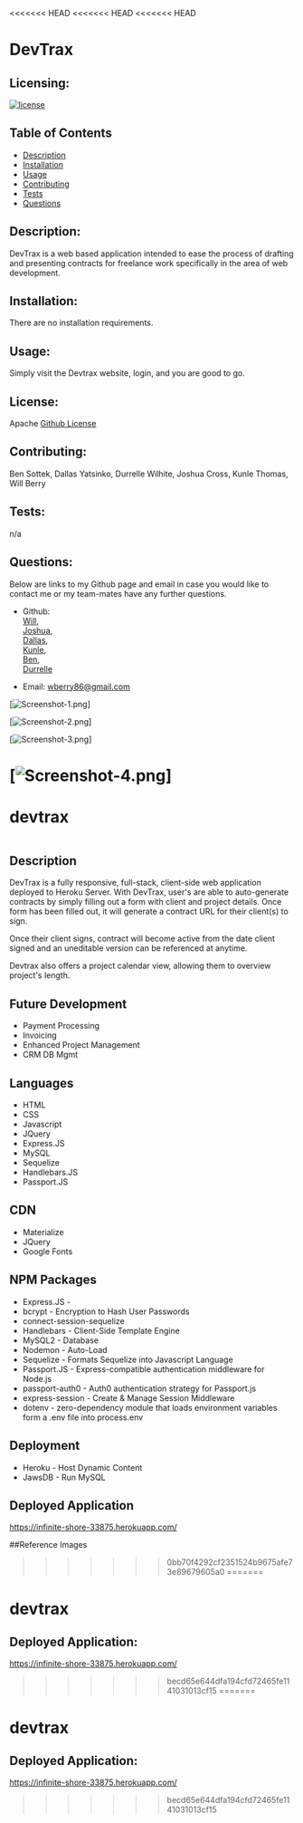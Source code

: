 <<<<<<< HEAD
<<<<<<< HEAD
<<<<<<< HEAD
# DevTrax


  ## Licensing:
  [![license](https://img.shields.io/badge/license-Apache-blue)](https://shields.io)
  ## Table of Contents 
  - [Description](#description)
  - [Installation](#installation)
  - [Usage](#usage)
  - [Contributing](#contributing)
  - [Tests](#tests)
  - [Questions](#questions)
  ## Description:
  DevTrax is a web based application intended to ease the process of drafting and presenting contracts for freelance work specifically in the area of web development.  
  
  ## Installation:
  There are no installation requirements.
  ## Usage:
  Simply visit the Devtrax website, login, and you are good to go.
  ## License:
  Apache
  [Github License](Apache)
  ## Contributing:
  Ben Sottek, Dallas Yatsinko, Durrelle Wilhite, Joshua Cross, Kunle Thomas, Will Berry
  ## Tests:
  n/a
  ## Questions:
  Below are links to my Github page and email in case you would like to contact me or my team-mates have any further questions.

  - Github: <br>[Will](https://github.com/wberry86),<br>
            [Joshua](https://github.com/joshuacross),<br>
            [Dallas](https://github.com/okni-c),<br>
            [Kunle](https://github.com/akt47),<br>
            [Ben](https://github.com/bsottek),<br>
            [Durrelle](https://github.com/Wilhite27)
            
  - Email: wberry86@gmail.com


[![Screenshot-1.png](https://github.com/joshacross/devtrax/blob/feature/readme/assets/devtrax1.PNG)]

[![Screenshot-2.png](https://github.com/joshacross/devtrax/blob/feature/readme/assets/devtrax2.PNG)]

[![Screenshot-3.png](https://github.com/joshacross/devtrax/blob/feature/readme/assets/devtrax3.PNG)]

[![Screenshot-4.png](https://github.com/joshacross/devtrax/blob/feature/readme/assets/devtrax4.PNG)]
=======
# devtrax
<img>

## Description
DevTrax is a fully responsive, full-stack, client-side web application deployed to Heroku Server. With DevTrax, user's are able to auto-generate contracts by simply filling out a form with client and project details. Once form has been filled out, it will generate a contract URL for their client(s) to sign.

Once their client signs, contract will become active from the date client signed and an uneditable version can be referenced at anytime.

Devtrax also offers a project calendar view, allowing them to overview project's length.

## Future Development
* Payment Processing
* Invoicing
* Enhanced Project Management
* CRM DB Mgmt

## Languages
* HTML
* CSS
* Javascript
* JQuery
* Express.JS
* MySQL
* Sequelize
* Handlebars.JS
* Passport.JS

## CDN
* Materialize
* JQuery
* Google Fonts

## NPM Packages
* Express.JS - 
* bcrypt - Encryption to Hash User Passwords
* connect-session-sequelize
* Handlebars - Client-Side Template Engine
* MySQL2 - Database
* Nodemon - Auto-Load
* Sequelize - Formats Sequelize into Javascript Language
* Passport.JS - Express-compatible authentication middleware for Node.js
* passport-auth0 - Auth0 authentication strategy for Passport.js
* express-session - Create & Manage Session Middleware
* dotenv - zero-dependency module that loads environment variables form a .env file into process.env

## Deployment
* Heroku - Host Dynamic Content 
* JawsDB - Run MySQL

## Deployed Application
https://infinite-shore-33875.herokuapp.com/ 

##Reference Images
<img>
>>>>>>> 0bb70f4292cf2351524b9675afe73e89679605a0
=======
# devtrax

## Deployed Application:
 https://infinite-shore-33875.herokuapp.com/ 
>>>>>>> becd65e644dfa194cfd72465fe1141031013cf15
=======
# devtrax

## Deployed Application:
 https://infinite-shore-33875.herokuapp.com/ 
>>>>>>> becd65e644dfa194cfd72465fe1141031013cf15
